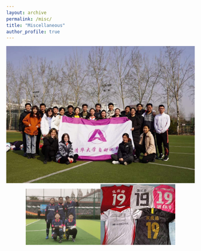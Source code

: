 ```yaml
---
layout: archive
permalink: /misc/
title: "Miscellaneous"
author_profile: true
---
```


<center class="half">
    <img src="/images/misc_img/IMG_9236.JPG" width="300*400"/><img src="/images/misc_img/IMG_2310.JPG" width="200"/><img src="/images/misc_img/IMG_9239.JPG" width="200"/>
</center>
